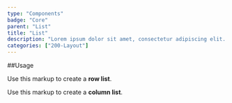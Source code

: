 ```yaml
---
type: "Components"
badge: "Core"
parent: "List"
title: "List"
description: "Lorem ipsum dolor sit amet, consectetur adipiscing elit. Nunc tempus laoreet leo sit amet iaculis."
categories: ["200-Layout"]
---
```


##Usage

Use this markup to create a **row list**.

<script type="text/plain" class="language-markup">
  <ul class="list list--default">
    <li><!-- content --></li>
    <li><!-- content --></li>
    <li><!-- content --></li>
  </ul>
</script>

Use this markup to create a **column list**.

<script type="text/plain" class="language-markup">
  <ul class="list-block list--default">
    <li><!-- content --></li>
    <li><!-- content --></li>
    <li><!-- content --></li>
  </ul>
</script>

